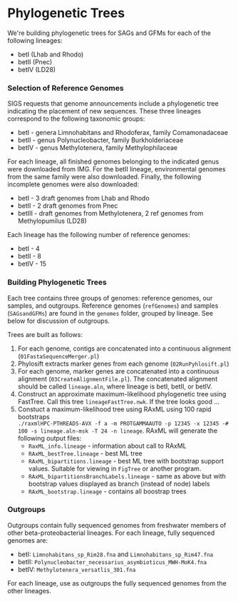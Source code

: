 # Phylogenetic Trees

We're building phylogenetic trees for SAGs and GFMs for each of the following lineages:
- betI (Lhab and Rhodo)
- betII (Pnec)
- betIV (LD28)

### Selection of Reference Genomes
SIGS requests that genome announcements include a phylogenetic tree indicating the placement of new sequences. These three lineages correspond to the following taxonomic groups:
- betI - genera Limnohabitans and Rhodoferax, family Comamonadaceae
- betII - genus Polynucleobacter, family Burkholderiaceae
- betIV - genus Methylotenera, family Methylophilaceae

For each lineage, all finished genomes belonging to the indicated genus were downloaded from IMG. For the betII lineage, environmental genomes from the same family were also downloaded. Finally, the following incomplete genomes were also downloaded:
- betI - 3 draft genomes from Lhab and Rhodo
- betII - 2 draft genomes from Pnec
- betIII - draft genomes from Methylotenera, 2 ref genomes from Methylopumilus (LD28)

Each lineage has the following number of reference genomes:
- betI - 4
- betII - 8
- betIV - 15

### Building Phylogenetic Trees
Each tree contains three groups of genomes: reference genomes, our samples, and outgroups. Reference genomes (```refGenomes```) and samples (```SAGsandGFMs```) are found in the ```genomes``` folder, grouped by lineage. See below for discussion of outgroups.

Trees are built as follows:  
1. For each genome, contigs are concatenated into a continuous alignment (```01FastaSequenceMerger.pl```)  
2. Phylosift extracts marker genes from each genome (```02RunPyhlosift.pl```)  
3. For each genome, marker genes are concatenated into a continuous alignment (```03CreateAlignmentFile.pl```). The concatenated alignment should be called ```lineage.aln```, where lineage is betI, betII, or betIV.  
4. Construct an approximate maximum-likelihood phylogenetic tree using FastTree. Call this tree ```lineageFastTree.nwk```. If the tree looks good ...  
5. Constuct a maximum-likelihood tree using RAxML using 100 rapid bootstraps  
  ```./raxmlHPC-PTHREADS-AVX -f a -m PROTGAMMAAUTO -p 12345 -x 12345 -# 100 -s lineage.aln-msk -T 24 -n lineage```. RAxML will generate the following output files:  
    - ```RaxML_info.lineage``` - information about call to RAxML  
    - ```RAxML_bestTree.lineage``` - best ML tree  
    - ```RAxML_bipartitions.lineage``` - best ML tree with bootstrap support values. Suitable for viewing in ```FigTree``` or another program.  
    - ```RAxML_bipartitionsBranchLabels.lineage``` - same as above but with bootstrap values displayed as branch (instead of node) labels  
    - ```RAxML_bootstrap.lineage``` - contains all boostrap trees  

### Outgroups
Outgroups contain fully sequenced genomes from freshwater members of other beta-proteobacterial lineages. For each lineage, fully sequenced genomes are:
  - betI: ```Limnohabitans_sp_Rim28.fna``` and ```Limnohabitans_sp_Rim47.fna```
  - betII: ```Polynucleobacter_necessarius_asymbioticus_MWH-MoK4.fna```
  - betIV: ```Methylotenera_versatlis_301.fna```

For each lineage, use as outgroups the fully sequenced genomes from the other lineages.
